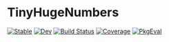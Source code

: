 # TinyHugeNumbers

[![Stable](https://img.shields.io/badge/docs-stable-blue.svg)](https://bvdmitri.github.io/TinyHugeNumbers.jl/stable/)
[![Dev](https://img.shields.io/badge/docs-dev-blue.svg)](https://bvdmitri.github.io/TinyHugeNumbers.jl/dev/)
[![Build Status](https://github.com/bvdmitri/TinyHugeNumbers.jl/actions/workflows/CI.yml/badge.svg?branch=main)](https://github.com/bvdmitri/TinyHugeNumbers.jl/actions/workflows/CI.yml?query=branch%3Amain)
[![Coverage](https://codecov.io/gh/bvdmitri/TinyHugeNumbers.jl/branch/main/graph/badge.svg)](https://codecov.io/gh/bvdmitri/TinyHugeNumbers.jl)
[![PkgEval](https://JuliaCI.github.io/NanosoldierReports/pkgeval_badges/T/TinyHugeNumbers.svg)](https://JuliaCI.github.io/NanosoldierReports/pkgeval_badges/report.html)
